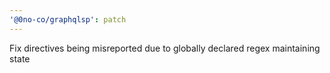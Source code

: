 ```yaml
---
'@0no-co/graphqlsp': patch
---
```


Fix directives being misreported due to globally declared regex maintaining state
